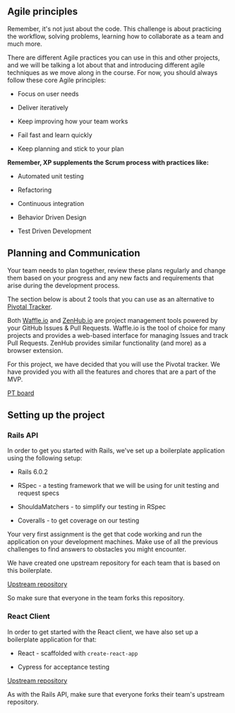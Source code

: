 
## Agile principles

Remember, it's not just about the code. This challenge is about practicing the workflow, solving problems, learning how to collaborate as a team and much more.

There are different Agile practices you can use in this and other projects, and we will be talking a lot about that and introducing different agile techniques as we move along in the course. For now, you should always follow these core Agile principles:

- Focus on user needs

- Deliver iteratively

- Keep improving how your team works

- Fail fast and learn quickly

- Keep planning and stick to your plan

**Remember, XP supplements the Scrum process with practices like:**

- Automated unit testing

- Refactoring

- Continuous integration

- Behavior Driven Design

- Test Driven Development

## Planning and Communication

Your team needs to plan together, review these plans regularly and change them based on your progress and any new facts and requirements that arise during the development process. 

The section below is about 2 tools that you can use as an alternative to [Pivotal Tracker](https://www.pivotaltracker.com/). 

Both [Waffle.io](https://waffle.io/) and [ZenHub.io](https://zenhub.io/) are project management tools powered by your GitHub Issues & Pull Requests. Waffle.io is the tool of choice for many projects and provides a web-based interface for managing Issues and track Pull Requests. ZenHub provides similar functionality (and more) as a browser extension. 

For this project, we have decided that you will use the Pivotal tracker. We have provided you with all the features and chores that are a part of the MVP.

[PT board](https://www.pivotaltracker.com/n/projects/2489012)

## Setting up the project

### Rails API

In order to get you started with Rails, we've set up a boilerplate application using the following setup:

- Rails 6.0.2

- RSpec - a testing framework that we will be using for unit testing and request specs

- ShouldaMatchers - to simplify our testing in RSpec

- Coveralls - to get coverage on our testing

Your very first assignment is the get that code working and run the application on your development machines. Make use of all the previous challenges to find answers to obstacles you might encounter.

We have created one upstream repository for each team that is based on this boilerplate.

[Upstream repository](https://github.com/CraftAcademy/slowfood_api_jan_21)

So make sure that everyone in the team forks this repository.

### React Client

In order to get started with the React client, we have also set up a boilerplate application for that:

- React - scaffolded with `create-react-app`

- Cypress for acceptance testing

[Upstream repository](https://github.com/CraftAcademy/slowfood_client_jan_21)

As with the Rails API, make sure that everyone forks their team's upstream repository.